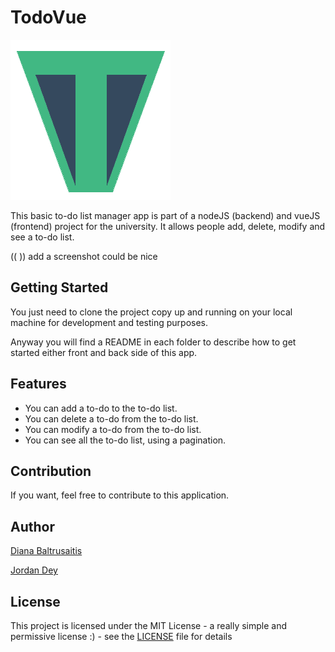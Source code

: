 # TodoVue

<img src="frontend/src/assets/Favicon.png" /> 

This basic to-do list manager app is part of a nodeJS (backend) and vueJS (frontend) project for the university.
It allows people add, delete, modify and see a to-do list.

((<img src="" width="300" /> <img src="" width="300" />)) add a screenshot could be nice

## Getting Started

You just need to clone the project copy up and running on your local machine for development and testing purposes.

Anyway you will find a README in each folder to describe how to get started either front and back side of this app.

## Features

- You can add a to-do to the to-do list.
- You can delete a to-do from the to-do list.
- You can modify a to-do from the to-do list.
- You can see all the to-do list, using a pagination.

## Contribution

If you want, feel free to contribute to this application.

## Author

[Diana Baltrusaitis](https://github.com/nitabaltru)

[Jordan Dey](https://github.com/DeyJordan)

## License

This project is licensed under the MIT License - a really simple and permissive license :) - see the [LICENSE](LICENSE) file for details
